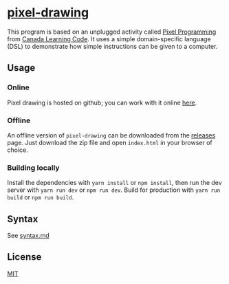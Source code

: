 # [pixel-drawing](https://adoxography.github.io/pixel-drawing/)

This program is based on an unplugged activity called [Pixel Programming](https://docs.google.com/document/d/1S__G3fasIgUhkeCkbC91TXHmhOF_MgwdKarz80bsvFE/edit?usp=sharing) from [Canada Learning Code](https://www.canadalearningcode.ca). It uses a simple domain-specific language (DSL) to demonstrate how simple instructions can be given to a computer.

## Usage

### Online
Pixel drawing is hosted on github; you can work with it online [here](https://adoxography.github.io/pixel-drawing).

### Offline
An offline version of `pixel-drawing` can be downloaded from the [releases](https://github.com/adoxography/pixel-drawing/releases/latest) page. Just download the zip file and open `index.html` in your browser of choice.

### Building locally

Install the dependencies with `yarn install` or `npm install`, then run the dev server with `yarn run dev` or `npm run dev`. Build for production with `yarn run build` or `npm run build`.

## Syntax
See [syntax.md](docs/syntax.md)

## License
[MIT](https://github.com/adoxography/pixel-drawing/blob/master/LICENSE)
